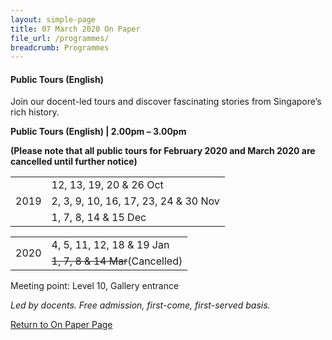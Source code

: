 ```yaml
---
layout: simple-page
title: 07 March 2020 On Paper
file_url: /programmes/
breadcrumb: Programmes
---
```

#### Public Tours (English)
Join our docent-led tours and discover fascinating stories from Singapore’s rich history.

<strong>Public Tours (English) | 2.00pm – 3.00pm</strong>

<strong>(Please note that all public tours for February 2020 and March 2020 are cancelled until further notice)</strong>
<br/>
<table class="custom-table">
  <tr>
    <td rowspan="3">2019</td>
    <td>12, 13, 19, 20 & 26 Oct</td>
  </tr>
  <tr>
    <td>2, 3, 9, 10, 16, 17, 23, 24 & 30 Nov</td>
  </tr>
  <tr>
    <td>1, 7, 8, 14 & 15 Dec</td>
  </tr>
</table>

<table class="custom-table">
  <tr>
    <td rowspan="2">2020</td>
    <td>4, 5, 11, 12, 18 & 19 Jan</td>
  </tr>
  <tr>
    <td><del>1, 7, 8 & 14 Mar</del>(Cancelled)</td>
  </tr>
</table>

Meeting point: Level 10, Gallery entrance

_Led by docents. Free admission, first-come, first-served basis._

[Return to On Paper Page](/exhibitions/current-exhibitions/onpaper#tab1)

